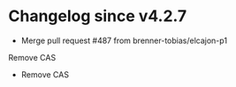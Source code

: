# Changelog since v4.2.7
- Merge pull request #487 from brenner-tobias/elcajon-p1

Remove CAS 
- Remove CAS 
